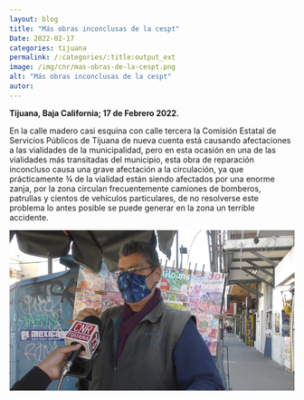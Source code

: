 ```yaml
---
layout: blog
title: "Más obras inconclusas de la cespt"
Date: 2022-02-17
categories: tijuana
permalink: /:categories/:title:output_ext
image: /img/cnr/mas-obras-de-la-cespt.png
alt: "Más obras inconclusas de la cespt"
autor:
---
```


**Tijuana, Baja California; 17 de Febrero 2022.** 

 En la calle madero casi esquina con calle tercera la Comisión Estatal de Servicios Públicos de Tijuana de nueva cuenta está causando afectaciones a las vialidades de la municipalidad, pero en esta ocasión en una de las vialidades más transitadas del municipio, esta obra de reparación inconcluso causa una grave afectación a la circulación, ya que prácticamente ¾ de la vialidad están siendo afectados por una enorme zanja, por la zona circulan frecuentemente camiones de bomberos, patrullas y cientos de vehículos particulares, de no resolverse este problema lo antes posible se puede generar en la zona un terrible accidente.
 
<div id="carouselExampleSlidesOnly" class="carousel slide" data-ride="carousel">
  <div class="carousel-inner">
    <div class="carousel-item active">
       <img class="d-block w-100" src="/img/cnr/mas-obras-de-la-cespt.png" loading="lazy"  alt="Más obras inconclusas de la cespt">
    </div>
  </div>
</div>